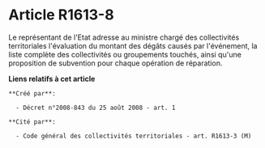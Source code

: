 # Article R1613-8

Le représentant de l'Etat adresse au ministre chargé des collectivités territoriales l'évaluation du montant des dégâts
causés par l'événement, la liste complète des collectivités ou groupements touchés, ainsi qu'une proposition de subvention
pour chaque opération de réparation.

**Liens relatifs à cet article**

	**Créé par**:

	  - Décret n°2008-843 du 25 août 2008 - art. 1

	**Cité par**:

	  - Code général des collectivités territoriales - art. R1613-3 (M)
